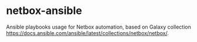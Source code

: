 # netbox-ansible
Ansible playbooks usage for Netbox automation, based on Galaxy collection https://docs.ansible.com/ansible/latest/collections/netbox/netbox/.
